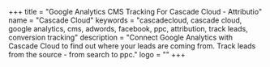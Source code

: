 +++
title = "Google Analytics CMS Tracking For Cascade Cloud - Attributio"
name = "Cascade Cloud"
keywords = "cascadecloud, cascade cloud, google analytics, cms, adwords, facebook, ppc, attribution, track leads, conversion tracking"
description = "Connect Google Analytics with Cascade Cloud to find out where your leads are coming from. Track leads from the source - from search to ppc."
logo = ""
+++
